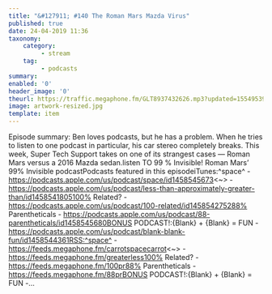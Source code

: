 ```yaml
---
title: "&#127911; #140 The Roman Mars Mazda Virus"
published: true
date: 24-04-2019 11:36
taxonomy:
    category:
         - stream
    tag:
         - podcasts
summary:
enabled: '0'
header_image: '0'
theurl: https://traffic.megaphone.fm/GLT8937432626.mp3?updated=1554953935
image: artwork-resized.jpg
template: item
---
```

 
Episode summary: Ben loves podcasts, but he has a problem. When he tries to listen to one podcast in particular, his car stereo completely breaks. This week, Super Tech Support takes on one of its strangest cases — Roman Mars versus a 2016 Mazda sedan.listen TO 99 % Invisible! Roman Mars’ 99% Invisible podcastPodcasts featured in this episodeiTunes:^space^ - https://podcasts.apple.com/us/podcast/space/id1458545673<~> - https://podcasts.apple.com/us/podcast/less-than-approximately-greater-than/id1458541805100% Related? - https://podcasts.apple.com/us/podcast/100-related/id145854275288% Parentheticals - https://podcasts.apple.com/us/podcast/88-parentheticals/id1458545680BONUS PODCAST!:{Blank} + {Blank} = FUN - https://podcasts.apple.com/us/podcast/blank-blank-fun/id1458544361RSS:^space^ - https://feeds.megaphone.fm/carrotspacecarrot<~> - https://feeds.megaphone.fm/greaterless100% Related? - https://feeds.megaphone.fm/100pr88% Parentheticals - https://feeds.megaphone.fm/88prBONUS PODCAST!:{Blank} + {Blank} = FUN -…
